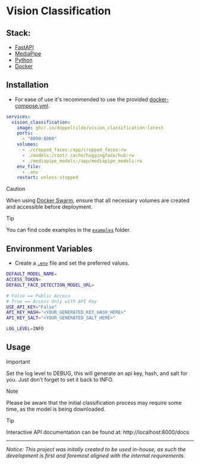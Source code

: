 # Vision Classification

## Stack:
- [FastAPI](https://fastapi.tiangolo.com)
- [MediaPipe](https://ai.google.dev/edge/mediapipe/solutions/guide)
- [Python](https://www.python.org)
- [Docker](https://docker.com)


## Installation

- For ease of use it's recommended to use the provided [docker-compose.yml](https://github.com/doppeltilde/vision_classification/blob/main/docker-compose.yml).

```yml
services:
  vision_classification:
    image: ghcr.io/doppeltilde/vision_classification:latest
    ports:
      - "8000:8000"
    volumes:
      - ./cropped_faces:/app/cropped_faces:rw
      - ./models:/root/.cache/huggingface/hub:rw
      - ./mediapipe_models:/app/mediapipe_models:rw
    env_file:
      - .env
    restart: unless-stopped
```

> [!CAUTION]
> When using [Docker Swarm](https://github.com/doppeltilde/vision_classification/blob/main/docker-compose.swarm.yml), ensure that all necessary volumes are created and accessible before deployment.

> [!TIP]
> You can find code examples in the [`examples`](./examples/) folder.

## Environment Variables
- Create a [`.env`](https://github.com/doppeltilde/vision_classification/blob/main/.env.example) file and set the preferred values.
```sh
DEFAULT_MODEL_NAME=
ACCESS_TOKEN=
DEFAULT_FACE_DETECTION_MODEL_URL=

# False == Public Access
# True == Access Only with API Key
USE_API_KEY="False"
API_KEY_HASH="<YOUR_GENERATED_KEY_HASH_HERE>"
API_KEY_SALT="<YOUR_GENERATED_SALT_HERE>"

LOG_LEVEL=INFO
```

## Usage

> [!IMPORTANT]
> Set the log level to DEBUG, this will generate an api key, hash, and salt for you.
> Just don't forget to set it back to INFO.

> [!NOTE]
> Please be aware that the initial classification process may require some time, as the model is being downloaded.

> [!TIP]
> Interactive API documentation can be found at: http://localhost:8000/docs

---
_Notice:_ _This project was initally created to be used in-house, as such the
development is first and foremost aligned with the internal requirements._
